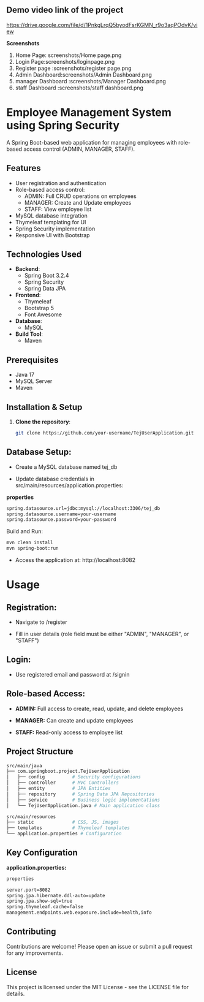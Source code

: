 ## Demo video link of the project 
https://drive.google.com/file/d/1PnkgLrqQ5byodFsrKGMN_r9o3aqPOdvK/view

**Screenshots** 
1. Home Page: screenshots/Home page.png
2. Login Page:screenshots/loginpage.png
3. Register page :screenshots/register page.png
4. Admin Dashboard:screenshots/Admin Dashboard.png
5. manager Dashboard :screenshots/Manager Dashboard.png
6. staff Dashboard :screenshots/staff dashboard.png
   
# Employee Management System using Spring Security

A Spring Boot-based web application for managing employees with role-based access control (ADMIN, MANAGER, STAFF).

## Features

- User registration and authentication
- Role-based access control:
  - ADMIN: Full CRUD operations on employees
  - MANAGER: Create and Update employees
  - STAFF: View employee list
- MySQL database integration
- Thymeleaf templating for UI
- Spring Security implementation
- Responsive UI with Bootstrap

## Technologies Used

- **Backend**:
  - Spring Boot 3.2.4
  - Spring Security
  - Spring Data JPA
- **Frontend**:
  - Thymeleaf
  - Bootstrap 5
  - Font Awesome
- **Database**:
  - MySQL
- **Build Tool**:
  - Maven

## Prerequisites

- Java 17
- MySQL Server
- Maven

## Installation & Setup

1. **Clone the repository**:
   ```bash
   git clone https://github.com/your-username/TejUserApplication.git


## Database Setup:

- Create a MySQL database named tej_db

- Update database credentials in src/main/resources/application.properties:

**properties**
 ```bash
 spring.datasource.url=jdbc:mysql://localhost:3306/tej_db
 spring.datasource.username=your-username
 spring.datasource.password=your-password
  ```
Build and Run:

 ```bash
mvn clean install
mvn spring-boot:run
 ```
- Access the application at: http://localhost:8082
# Usage
## Registration:

- Navigate to /register

- Fill in user details (role field must be either "ADMIN", "MANAGER", or "STAFF")

## Login:

- Use registered email and password at /signin

## Role-based Access:

- **ADMIN:** Full access to create, read, update, and delete employees

- **MANAGER:** Can create and update employees

- **STAFF:** Read-only access to employee list

## Project Structure
 ```bash
src/main/java
├── com.springboot.project.TejUserApplication
│   ├── config          # Security configurations
│   ├── controller      # MVC Controllers
│   ├── entity          # JPA Entities
│   ├── repository      # Spring Data JPA Repositories
│   ├── service         # Business logic implementations
│   └── TejUserApplication.java # Main application class

src/main/resources
├── static              # CSS, JS, images
├── templates           # Thymeleaf templates
└── application.properties # Configuration
 ```
## Key Configuration
**application.properties:**
 ```bash
properties
 
server.port=8082
spring.jpa.hibernate.ddl-auto=update
spring.jpa.show-sql=true
spring.thymeleaf.cache=false
management.endpoints.web.exposure.include=health,info
 ```
## Contributing
Contributions are welcome! Please open an issue or submit a pull request for any improvements.

## License
This project is licensed under the MIT License - see the LICENSE file for details.







